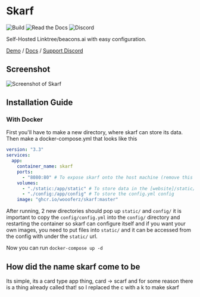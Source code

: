 # Skarf

![Build](https://img.shields.io/github/workflow/status/woooferz/skarf/Docker/master?style=for-the-badge)
![Read the Docs](https://img.shields.io/readthedocs/skarf-docs?style=for-the-badge)
![Discord](https://img.shields.io/discord/973532704740110386?style=for-the-badge)

Self-Hosted Linktree/beacons.ai with easy configuration.

[Demo](https://skarfdemo.wooferz.dev/) /  [Docs](ttps://skarf-docs.readthedocs.io/en/latest/index.html) / [Support Discord](https://discord.gg/VnskbWb4Ft)

## Screenshot

![Screenshot of Skarf](https://i.imgur.com/Gi0RCWr.png)

## Installation Guide

### With Docker

First you'll have to make a new directory, where skarf can store its data.
Then make a docker-compose.yml that looks like this

```yaml
version: "3.3"
services:
  app:
    container_name: skarf
    ports:
      - "8080:80" # To expose skarf onto the host machine (remove this if you are using a reverse proxy such as traefik)
    volumes:
      - "./static:/app/static" # To store data in the [website]/static/ url
      - "./config:/app/config" # To store the config.yml config
    image: "ghcr.io/woooferz/skarf:master"
```

After running, 2 new directories should pop up `static/` and `config/` it is important to copy the `config/config.yml` into the `config/` directory and restarting the container so skarf can configure itself and if you want your own images, you need to put files into `static/` and it can be accessed from the config with under the `static/` url.

Now you can run `docker-compose up -d`

## How did the name skarf come to be

Its simple, its a card type app thing, card -> scarf and for some reason there is a thing already called that! so I replaced the c with a k to make skarf
